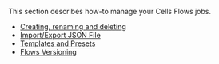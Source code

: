 This section describes how-to manage your Cells Flows jobs.

- [Creating, renaming and deleting](../creating-renaming-and-deleting/)
- [Import/Export JSON File](../import-export-json-file/)
- [Templates and Presets](../templates-and-presets/)
- [Flows Versioning](../flows-versioning/)
